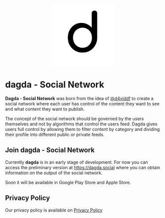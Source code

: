 <p align="center">
<img src="assets/icon/icon.png" width="200px" alt="MyFoodieJournal logo" title="MyFoodieJournal">
</p>

# dagda - Social Network

**Dagda - Social Network** was born from the idea of [@d4viddf](https://github.com/D4vidDf) to create a social network where each user has control of the content they want to see and what content they want to publish.

The concept of the social network should be governed by the users themselves and not by algorithms that control the users feed. Dagda gives users full control by allowing them to filter content by category and dividing their profile into different public or private feeds.

## Join dagda - Social Network

Currently **dagda** is in an early stage of development. For now you can access the preliminary version at https://dagda.social where you can obtain information on the output of the social network.

Soon it will be available in Google Play Store and Apple Store.

## Privacy Policy

Our privacy policy is available on [Privacy Policy](https://dagda.social/privacy-policy)
